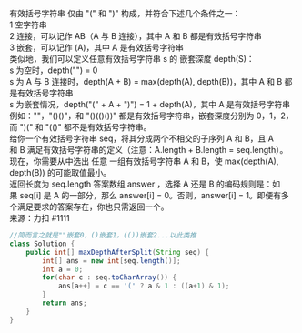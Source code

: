 有效括号字符串 仅由 "(" 和 ")" 构成，并符合下述几个条件之一：  
1 空字符串  
2 连接，可以记作 AB（A 与 B 连接），其中 A 和 B 都是有效括号字符串  
3 嵌套，可以记作 (A)，其中 A 是有效括号字符串  
类似地，我们可以定义任意有效括号字符串 s 的 嵌套深度 depth(S)：  
s 为空时，depth("") = 0  
s 为 A 与 B 连接时，depth(A + B) = max(depth(A), depth(B))，其中 A 和 B 都是有效括号字符串  
s 为嵌套情况，depth("(" + A + ")") = 1 + depth(A)，其中 A 是有效括号字符串  
例如：""，"()()"，和 "()(()())" 都是有效括号字符串，嵌套深度分别为 0，1，2，而 ")(" 和 "(()" 都不是有效括号字符串。  
给你一个有效括号字符串 seq，将其分成两个不相交的子序列 A 和 B，且 A 和 B 满足有效括号字符串的定义（注意：A.length + B.length = seq.length）。  
现在，你需要从中选出 任意 一组有效括号字符串 A 和 B，使 max(depth(A), depth(B)) 的可能取值最小。  
返回长度为 seq.length 答案数组 answer ，选择 A 还是 B 的编码规则是：如果 seq[i] 是 A 的一部分，那么 answer[i] = 0。否则，answer[i] = 1。即便有多个满足要求的答案存在，你也只需返回一个。  
来源：力扣 #1111  
```java
//简而言之就是""嵌套0，()嵌套1，(())嵌套2...以此类推
class Solution {
    public int[] maxDepthAfterSplit(String seq) {
        int[] ans = new int[seq.length()];
        int a = 0;
        for(char c : seq.toCharArray()) {
            ans[a++] = c == '(' ? a & 1 : ((a+1) & 1);
        }
        return ans;
    }
}
```
